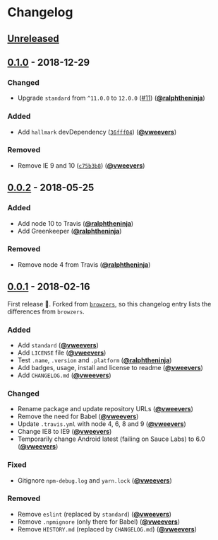 # Changelog

## [Unreleased][unreleased]

## [0.1.0] - 2018-12-29

### Changed

- Upgrade `standard` from `^11.0.0` to `12.0.0` ([#11](https://github.com/airtap/browsers/issues/11)) ([**@ralphtheninja**](https://github.com/ralphtheninja))

### Added

- Add `hallmark` devDependency ([`36fff04`](https://github.com/airtap/browsers/commit/36fff04)) ([**@vweevers**](https://github.com/vweevers))

### Removed

- Remove IE 9 and 10 ([`c75b3b8`](https://github.com/airtap/browsers/commit/c75b3b8)) ([**@vweevers**](https://github.com/vweevers))

## [0.0.2] - 2018-05-25

### Added

- Add node 10 to Travis ([**@ralphtheninja**](https://github.com/ralphtheninja))
- Add Greenkeeper ([**@ralphtheninja**](https://github.com/ralphtheninja))

### Removed

- Remove node 4 from Travis ([**@ralphtheninja**](https://github.com/ralphtheninja))

## [0.0.1] - 2018-02-16

First release :seedling:. Forked from [`browzers`](https://github.com/algolia/browzers), so this changelog entry lists the differences from `browzers`.

### Added

- Add `standard` ([**@vweevers**](https://github.com/vweevers))
- Add `LICENSE` file ([**@vweevers**](https://github.com/vweevers))
- Test `.name`, `.version` and `.platform` ([**@ralphtheninja**](https://github.com/ralphtheninja))
- Add badges, usage, install and license to readme ([**@vweevers**](https://github.com/vweevers))
- Add `CHANGELOG.md` ([**@vweevers**](https://github.com/vweevers))

### Changed

- Rename package and update repository URLs ([**@vweevers**](https://github.com/vweevers))
- Remove the need for Babel ([**@vweevers**](https://github.com/vweevers))
- Update `.travis.yml` with node 4, 6, 8 and 9 ([**@vweevers**](https://github.com/vweevers))
- Change IE8 to IE9 ([**@vweevers**](https://github.com/vweevers))
- Temporarily change Android latest (failing on Sauce Labs) to 6.0 ([**@vweevers**](https://github.com/vweevers))

### Fixed

- Gitignore `npm-debug.log` and `yarn.lock` ([**@vweevers**](https://github.com/vweevers))

### Removed

- Remove `eslint` (replaced by `standard`) ([**@vweevers**](https://github.com/vweevers))
- Remove `.npmignore` (only there for Babel) ([**@vweevers**](https://github.com/vweevers))
- Remove `HISTORY.md` (replaced by `CHANGELOG.md`) ([**@vweevers**](https://github.com/vweevers))

[unreleased]: https://github.com/airtap/browsers/compare/v0.1.0...HEAD

[0.1.0]: https://github.com/airtap/browsers/compare/v0.0.2...v0.1.0

[0.0.2]: https://github.com/airtap/browsers/compare/v0.0.1...v0.0.2

[0.0.1]: https://github.com/airtap/browsers/compare/v0.0.0...v0.0.1
